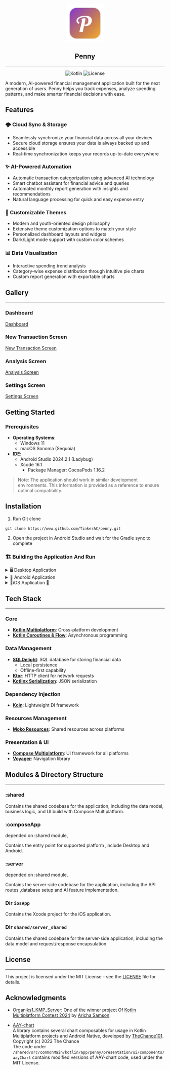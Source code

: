 <div style="text-align: center;">
    <img src="images/icon_round_corner.png" alt="logo" width="120" height="120">
    <h2>Penny</h2>
</div>

---
<div style="text-align: center;">

![Kotlin](https://img.shields.io/badge/Kotlin-2.0.20-blueviolet)
![License](https://img.shields.io/badge/License-MIT-green)

</div>
A modern, AI-powered financial management application built for the next generation of users. Penny
helps you track expenses, analyze spending patterns, and make smarter financial decisions with ease.

## Features

### 🌩️ Cloud Sync & Storage

- Seamlessly synchronize your financial data across all your devices
- Secure cloud storage ensures your data is always backed up and accessible
- Real-time synchronization keeps your records up-to-date everywhere

### ✨ AI-Powered Automation

- Automatic transaction categorization using advanced AI technology
- Smart chatbot assistant for financial advice and queries
- Automated monthly report generation with insights and recommendations
- Natural language processing for quick and easy expense entry

### 🎨 Customizable Themes

- Modern and youth-oriented design philosophy
- Extensive theme customization options to match your style
- Personalized dashboard layouts and widgets
- Dark/Light mode support with custom color schemes

### 📊 Data Visualization

- Interactive spending trend analysis
- Category-wise expense distribution through intuitive pie charts
- Custom report generation with exportable charts

## Gallery

---

### Dashboard

[Dashboard](screenshot/dashboard.png)

### New Transaction Screen

[New Transaction Screen](screenshot/new_transaction.png)

### Analysis Screen

[Analysis Screen](screenshot/analysis.png)

### Settings Screen

[Settings Screen](screenshot/settings.png)

## Getting Started

### Prerequisites

- **Operating Systems**:
    - Windows 11
    - macOS Sonoma (Sequoia)
- **IDE**:
    - Android Studio 2024.2.1 (Ladybug)
    - Xcode 16.1
        - Package Manager: CocoaPods 1.16.2

> Note: The application should work in similar development environments. This information is
> provided as a reference to ensure optimal compatibility.

## Installation

1. Run Git clone

```
git clone https://www.github.com/TinkerAC/penny.git
```

2. Open the project in Android Studio and wait for the Gradle sync to complete

### 🏗️ Building the Application And Run

<details>
<summary> 🖥️ Desktop Application</summary>

```bash
# Using Gradle
./gradlew :ComposeApp:run
# Or using Android Studio
Run the `Penny Desktop` configuration at "Run Configurations"
```

</details>

<details>
<summary>📱 Android Application</summary>

1. Select the `Penny Android` configuration
2. Choose your target device/emulator
3. Click the "Run" button or press `Shift + F10`

</details>

<details>
<summary>🍎iOS Application </summary>

### Android Studio

1. edit the configuration `Penny IOS` to match your environment(Simulator or Device)
2. Click the "Run" button or press `Shift + F10`

### Xcode

1. open `iosApp/iosApp.xcworkspace` in Xcode
2. set your team in the `Signing & Capabilities` tab
3. Select your target device/simulator
4. Click the "Run" button or press `⌘ + R`

> Note: To run the iOS app on a physical device, you need to have a valid Apple Developer account
> and a provisioning profile set up in Xcode,
> and you need to trust the developer certificate on the device.

</details>

## Tech Stack

---

### Core

- **[Kotlin Multiplatform](https://kotlinlang.org/docs/multiplatform.html)**: Cross-platform
  development
- **[Kotlin Coroutines & Flow](https://kotlinlang.org/docs/coroutines-overview.html)**: Asynchronous
  programming

### Data Management

- **[SQLDelight](https://sqldelight.github.io/sqldelight)**: SQL database for storing financial data
    - Local persistence
    - Offline-first capability
- **[Ktor](https://ktor.io/)**: HTTP client for network requests
- **[Kotlinx Serialization](https://github.com/Kotlin/kotlinx.serialization)**: JSON serialization

### Dependency Injection

- **[Koin](https://insert-koin.io/)**: Lightweight DI framework

### Resources Management

- **[Moko Resources](https://github.com/icerockdev/moko-resources)**: Shared resources across
  platforms

### Presentation & UI

- **[Compose Multiplatform](https://www.jetbrains.com/compose-multiplatform/)**: UI framework for
  all platforms
- **[Voyager](https://voyager.adriel.cafe/)**: Navigation library

## Modules & Directory Structure

---

### :shared

Contains the shared codebase for the application, including the data model, business logic, and UI
build with Compose Multiplatform.

### :composeApp

depended on :shared module,

Contains the entry point for supported platform ,include Desktop and Android.

### :server

depended on :shared module,

Contains the server-side codebase for the application, including the API routes ,database setup and
AI feature implementation.

### Dir `iosApp`

Contains the Xcode project for the iOS application.

### Dir `shared/server_shared`

Contains the shared codebase for the server-side application, including the data model and
request/response encapsulation.

## License

---

This project is licensed under the MIT License - see the [LICENSE](LICENSE) file for details.

## Acknowledgments

- [Organiks1_KMP_Server](https://github.com/samAricha/Organiks1_KMP_Server):
  One of the winner project
  Of [Kotlin Multiplatform Contest 2024](https://kotlinconf.com/2024/contest/)
  by [Aricha Samson](https://github.com/samAricha).


- [AAY-chart](https://github.com/TheChance101/AAY-chart)  
  A library contains several chart composables for usage in Kotlin Multiplatform projects and
  Android Native, developed by [TheChance101](https://github.com/TheChance101).  
  Copyright (c) 2023 The Chance  
  The code under `/shared/src/commonMain/kotlin/app/penny/presentation/ui/components/aayChart`
  contains modified versions of AAY-chart code, used under the MIT License.

  



